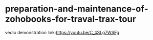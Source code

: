 # preparation-and-maintenance-of-zohobooks-for-traval-trax-tour



vedio demonstration link:https://youtu.be/C_4SLg7WSFg
